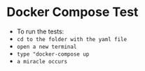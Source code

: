 # Docker Compose Test

- To run the tests: 
- `cd to the folder with the yaml file`
- `open a new terminal`
- `type "docker-compose up`
- `a miracle occurs`
